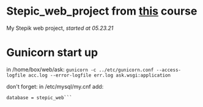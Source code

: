 # Stepic_web_project from [this](https://stepik.org/course/154/info) course
My Stepik web project, _started at 05.23.21_
# Gunicorn start up
in /home/box/web/ask: ```gunicorn -c ../etc/gunicorn.conf --access-logfile acc.log --error-logfile err.log ask.wsgi:application```


don't forget: in /etc/mysql/my.cnf
add: 
```[client]
database = stepic_web```
